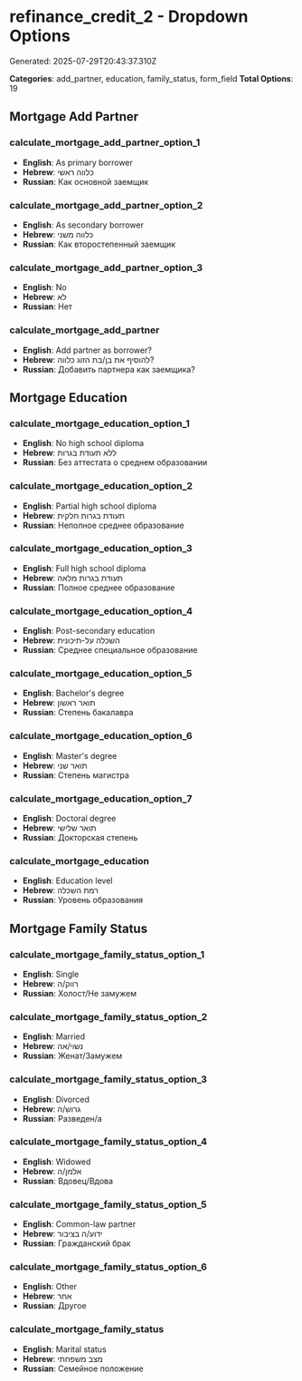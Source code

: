 # refinance_credit_2 - Dropdown Options

Generated: 2025-07-29T20:43:37.310Z

**Categories**: add_partner, education, family_status, form_field
**Total Options**: 19

## Mortgage Add Partner

### calculate_mortgage_add_partner_option_1
- **English**: As primary borrower
- **Hebrew**: כלווה ראשי
- **Russian**: Как основной заемщик

### calculate_mortgage_add_partner_option_2
- **English**: As secondary borrower
- **Hebrew**: כלווה משני
- **Russian**: Как второстепенный заемщик

### calculate_mortgage_add_partner_option_3
- **English**: No
- **Hebrew**: לא
- **Russian**: Нет

### calculate_mortgage_add_partner
- **English**: Add partner as borrower?
- **Hebrew**: להוסיף את בן/בת הזוג כלווה?
- **Russian**: Добавить партнера как заемщика?

## Mortgage Education

### calculate_mortgage_education_option_1
- **English**: No high school diploma
- **Hebrew**: ללא תעודת בגרות
- **Russian**: Без аттестата о среднем образовании

### calculate_mortgage_education_option_2
- **English**: Partial high school diploma
- **Hebrew**: תעודת בגרות חלקית
- **Russian**: Неполное среднее образование

### calculate_mortgage_education_option_3
- **English**: Full high school diploma
- **Hebrew**: תעודת בגרות מלאה
- **Russian**: Полное среднее образование

### calculate_mortgage_education_option_4
- **English**: Post-secondary education
- **Hebrew**: השכלה על-תיכונית
- **Russian**: Среднее специальное образование

### calculate_mortgage_education_option_5
- **English**: Bachelor's degree
- **Hebrew**: תואר ראשון
- **Russian**: Степень бакалавра

### calculate_mortgage_education_option_6
- **English**: Master's degree
- **Hebrew**: תואר שני
- **Russian**: Степень магистра

### calculate_mortgage_education_option_7
- **English**: Doctoral degree
- **Hebrew**: תואר שלישי
- **Russian**: Докторская степень

### calculate_mortgage_education
- **English**: Education level
- **Hebrew**: רמת השכלה
- **Russian**: Уровень образования

## Mortgage Family Status

### calculate_mortgage_family_status_option_1
- **English**: Single
- **Hebrew**: רווק/ה
- **Russian**: Холост/Не замужем

### calculate_mortgage_family_status_option_2
- **English**: Married
- **Hebrew**: נשוי/אה
- **Russian**: Женат/Замужем

### calculate_mortgage_family_status_option_3
- **English**: Divorced
- **Hebrew**: גרוש/ה
- **Russian**: Разведен/а

### calculate_mortgage_family_status_option_4
- **English**: Widowed
- **Hebrew**: אלמן/ה
- **Russian**: Вдовец/Вдова

### calculate_mortgage_family_status_option_5
- **English**: Common-law partner
- **Hebrew**: ידוע/ה בציבור
- **Russian**: Гражданский брак

### calculate_mortgage_family_status_option_6
- **English**: Other
- **Hebrew**: אחר
- **Russian**: Другое

### calculate_mortgage_family_status
- **English**: Marital status
- **Hebrew**: מצב משפחתי
- **Russian**: Семейное положение

